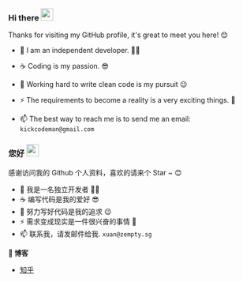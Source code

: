 ###  Hi there <img src="https://media.giphy.com/media/hvRJCLFzcasrR4ia7z/giphy.gif" width="25px">

Thanks for visiting my GitHub profile, it's great to meet you here! 😊

- 🧔 I am an independent developer. 🧑‍💻 
- ☕️ Coding is my passion. 😎

- 🔭 Working hard to write clean code is my pursuit :wink:
- ⚡ The requirements to become a reality is a very exciting things. 🐶
- 📫 The best way to reach me is to send me an email: `kickcodeman@gmail.com`

###  您好 <img src="https://media.giphy.com/media/hvRJCLFzcasrR4ia7z/giphy.gif" width="25px">

感谢访问我的 Github 个人资料，喜欢的请来个 Star ~ 😊

- 🧔 我是一名独立开发者 🧑‍💻 
- ☕️ 编写代码是我的爱好 😎
- 🔭 努力写好代码是我的追求 :wink:
- ⚡ 需求变成现实是一件很兴奋的事情 🐶
- 📫 联系我，请发邮件给我. `xuan@zempty.sg`


**🚀 博客**

- [知乎](https://www.zhihu.com/column/zhaoxuan)







